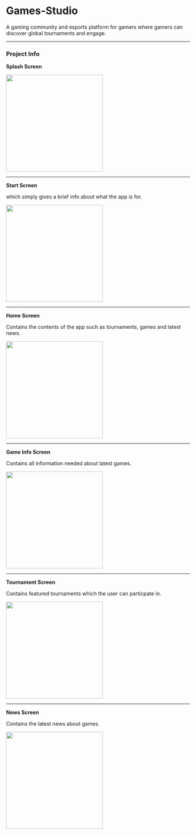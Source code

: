 # Games-Studio
A gaming community and esports platform for gamers where gamers can discover global tournaments and engage.

___

### Project Info

**Splash Screen** 

<img src='Screenshots/splash.jpg' width="265" >

___

**Start Screen** 

which simply gives a brief info about what the app is for. 

<img src='Screenshots/start.jpg' width="265" >

___

**Home Screen** 

Contains the contents of the app such as tournaments, games and latest news. 

<img src='Screenshots/home.jpg' width="265" >

___

**Game Info Screen** 

Contains all information needed about latest games. 

<img src='Screenshots/tournament.jpg' width="265" >

___

**Tournament Screen** 

Contains featured tournaments which the user can particpate in. 

<img src='Screenshots/gameinfo.jpg' width="265" >

___

**News Screen** 

Contains the latest news about games. 

<img src='Screenshots/news.jpg' width="265" >

